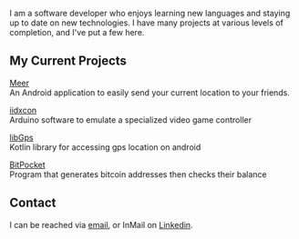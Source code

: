 I am a software developer who enjoys learning new languages and staying up to date on new technologies. I have many projects at various levels of completion, and I've put a few here. 

## My Current Projects

[Meer](https://github.com/afrise/meer) <br>
An Android application to easily send your 
current location to your friends.

[iidxcon](https://github.com/afrise/iidxcon)<br>
Arduino software to emulate a specialized 
video game controller

[libGps](https://github.com/afrise/libGps)<br>
Kotlin library for accessing gps location 
on android

[BitPocket](https://github.com/afrise/BitPocket)<br>
Program that generates bitcoin addresses then 
checks their balance

## Contact

I can be reached via [email](mailto:afrise@gmail.com), or InMail on [Linkedin](https:linkedin.com/in/afrise).

